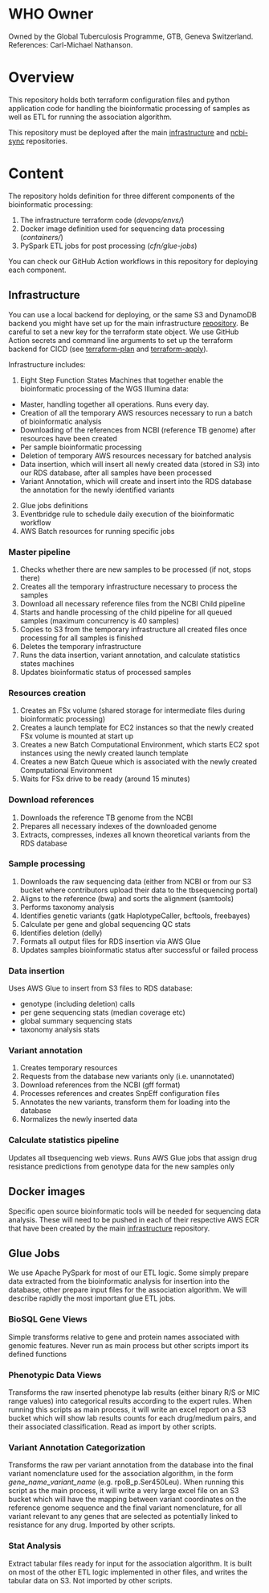 # WHO Owner
Owned by the Global Tuberculosis Programme, GTB, Geneva Switzerland. References: Carl-Michael Nathanson.

# Overview
This repository holds both terraform configuration files and python application code for handling the bioinformatic processing of samples as well as ETL for running the association algorithm.  

This repository must be deployed after the main [infrastructure](https://github.com/finddx/tbsequencing-infrastructure) and [ncbi-sync](https://github.com/WorldHealthOrganization/tbsequencing-ncbi-sync) repositories.

# Content 

The repository holds definition for three different components of the bioinformatic processing:

1. The infrastructure terraform code (_devops/envs/_)
2. Docker image definition used for sequencing data processing (_containers/_)
3. PySpark ETL jobs for post processing (_cfn/glue-jobs_)

You can check our GitHub Action workflows in this repository for deploying each component.

## Infrastructure
You can use a local backend for deploying, or the same S3 and DynamoDB backend you might have set up for the main infrastructure [repository](https://github.com/finddx/tbsequencing-infrastructure). Be careful to set a new key for the terraform state object. We use GitHub Action secrets and command line arguments to set up the terraform backend for CICD (see [terraform-plan](https://github.com/WorldHealthOrganization/tbsequencing-bioinfoanalysis/blob/main/.github/workflows/terraform-plan.yml) and [terraform-apply](https://github.com/WorldHealthOrganization/tbsequencing-bioinfoanalysis/blob/main/.github/workflows/terraform-apply.yml)).

Infrastructure includes:

1. Eight Step Function States Machines that together enable the bioinformatic processing of the WGS Illumina data:

  * Master, handling together all operations. Runs every day.
  * Creation of all the temporary AWS resources necessary to run a batch of bioinformatic analysis
  * Downloading of the references from NCBI (reference TB genome) after resources have been created
  * Per sample bioinformatic processing
  * Deletion of temporary AWS resources necessary for batched analysis
  * Data insertion, which will insert all newly created data (stored in S3) into our RDS database, after all samples have been processed
  * Variant Annotation, which will create and insert into the RDS database the annotation for the newly identified variants

2. Glue jobs definitions
3. Eventbridge rule to schedule daily execution of the bioinformatic workflow
4. AWS Batch resources for running specific jobs

   
### Master pipeline
1. Checks whether there are new samples to be processed (if not, stops there)
2. Creates all the temporary infrastructure necessary to process the samples
3. Download all necessary reference files from the NCBI Child pipeline
4. Starts and handle processing of the child pipeline for all queued samples (maximum concurrency is 40 samples)
5. Copies to S3 from the temporary infrastructure all created files once processing for all samples is finished
6. Deletes the temporary infrastructure
7. Runs the data insertion, variant annotation, and calculate statistics states machines
8. Updates bioinformatic status of processed samples


### Resources creation

1. Creates an FSx volume (shared storage for intermediate files during bioinformatic processing)
2. Creates a launch template for EC2 instances so that the newly created FSx volume is mounted at start up
3. Creates a new Batch Computational Environment, which starts EC2 spot instances using the newly created launch template
4. Creates a new Batch Queue which is associated with the newly created Computational Environment 
5. Waits for FSx drive to be ready (around 15 minutes)

### Download references

1. Downloads the reference TB genome from the NCBI
2. Prepares all necessary indexes of the downloaded genome
3. Extracts, compresses, indexes all known theoretical variants from the RDS database

### Sample processing

1. Downloads the raw sequencing data (either from NCBI or from our S3 bucket where contributors upload their data to the tbsequencing portal)
2. Aligns to the reference (bwa) and sorts the alignment (samtools)
3. Performs taxonomy analysis
4. Identifies genetic variants (gatk HaplotypeCaller, bcftools, freebayes)
5. Calculate per gene and global sequencing QC stats
6. Identifies deletion (delly)
7. Formats all output files for RDS insertion via AWS Glue
8. Updates samples bioinformatic status after successful or failed process

### Data insertion

Uses AWS Glue to insert from S3 files to RDS database:

* genotype (including deletion) calls
* per gene sequencing stats (median coverage etc)
* global summary sequencing stats
* taxonomy analysis stats


### Variant annotation

1. Creates temporary resources
2. Requests from the database new variants only (i.e. unannotated)
3. Download references from the NCBI (gff format)
4. Processes references and creates SnpEff configuration files
5. Annotates the new variants, transform them for loading into the database
6. Normalizes the newly inserted data

### Calculate statistics pipeline

Updates all tbsequencing web views. Runs AWS Glue jobs that assign drug resistance predictions from genotype data for the new samples only


## Docker images
Specific open source bioinformatic tools will be needed for sequencing data analysis. These will need to be pushed in each of their respective AWS ECR that have been created by the main [infrastructure](https://github.com/finddx/tbsequencing-infrastructure) repository.

## Glue Jobs
We use Apache PySpark for most of our ETL logic. Some simply prepare data extracted from the bioinformatic analysis for insertion into the database, other prepare input files for the association algorithm. We will describe rapidly the most important glue ETL jobs.

### BioSQL Gene Views
Simple transforms relative to gene and protein names associated with genomic features. Never run as main process but other scripts import its defined functions

### Phenotypic Data Views
Transforms the raw inserted phenotype lab results (either binary R/S or MIC range values) into categorical results according to the expert rules. When running this scripts as main process, it will write an excel report on a S3 bucket which will show lab results counts for each drug/medium pairs, and their associated classification. Read as import by other scripts.

### Variant Annotation Categorization
Transforms the raw per variant annotation from the database into the final variant nomenclature used for the association algorithm, in the form *gene_name*_*variant_name* (e.g. rpoB_p.Ser450Leu). When running this script as the main process, it will write a very large excel file on an S3 bucket which will have the mapping between variant coordinates on the reference genome sequence and the final variant nomenclature, for all variant relevant to any genes that are selected as potentially linked to resistance for any drug. Imported by other scripts.

### Stat Analysis 
Extract tabular files ready for input for the association algorithm. It is built on most of the other ETL logic implemented in other files, and writes the tabular data on S3. Not imported by other scripts.


